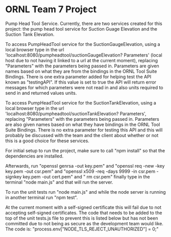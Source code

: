 # ORNL Team 7 Project

Pump Head Tool Service.  Currently, there are two services created for this project:  the pump head tool service for Suction Guage Elevation and the Suction Tank Elevation.

To access PumpHeadTool service for the SuctionGaugeElevation, using a local browser type in the url 'localhost:8080/pumpheadtool/suctionGaugeElevation? Parameters' (local host due to not having it linked to a url at the current moment), replacing "Parameters" with the parameters being passed in.  Parameters are given names based on what they are from the bindings in the ORNL Tool Suite Bindings.  There is one extra parameter added for helping test the API known as "testingAPI".  If this value is set to true the API will return error messages for which parameters were not read in and also units required to send in and returned values units.

To access PumpHeadTool service for the SuctionTankElevation, using a local browser type in the url 'localhost:8080/pumpheadtool/suctionTankElevation? Parameters', replacing "Parameters" with the parameters being passed in.  Parameters are also given names based on what they have bindings in the ORNL Tool Suite Bindings.  There is no extra parameter for testing this API and this will probably be discussed with the team and the client about whether or not this is a good choice for these services.

For initial setup to run the project, make sure to call "npm install" so that the dependencies are installed.

Afterwards, run "openssl genrsa -out key.pem" and "openssl req -new -key key.pem -out csr.pem" and "openssl x509 -req -days 9999 -in csr.pem -signkey key.pem -out cert.pem" and " rm csr.pem"
finally type in the terminal "node main.js" and that will run the server.

To run the unit tests run "node main.js" and while the node server is running in another terminal run "npm test". 

At the current moment with a self-signed certificate this will fail due to not accepting self-signed certificates. The code that needs to be added to the top of the unit tests.js file to prevent this is listed below but has not been committed due to not being as secure as the development team would like. The code is: "process.env["NODE_TLS_REJECT_UNAUTHORIZED"] = 0;"
